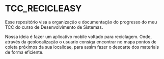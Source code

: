 # TCC_RECICLEASY
Esse repositório visa a organização e documentação do progresso do meu TCC do curso de Desenvolvimento de Sistemas.

Nossa ideia é fazer um aplicativo mobile voltado para reciclagem. Onde, através da geolocalização o usuario consiga encontrar no mapa pontos de coleta próximos da sua localidae, para assim fazer o descarte dos materiais de forma eficiente.
